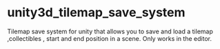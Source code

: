 # unity3d_tilemap_save_system
Tilemap save system for unity that allows you to save and load a tilemap ,collectibles , start and end position in a scene.
Only works in the editor.
